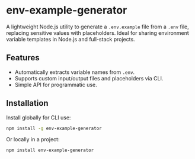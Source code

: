 # env-example-generator

A lightweight Node.js utility to generate a `.env.example` file from a `.env` file, replacing sensitive values with placeholders. Ideal for sharing environment variable templates in Node.js and full-stack projects.

## Features

- Automatically extracts variable names from `.env`.
- Supports custom input/output files and placeholders via CLI.
- Simple API for programmatic use.

## Installation

Install globally for CLI use:

```bash
npm install -g env-example-generator
```

Or locally in a project:

```bash
npm install env-example-generator
```
